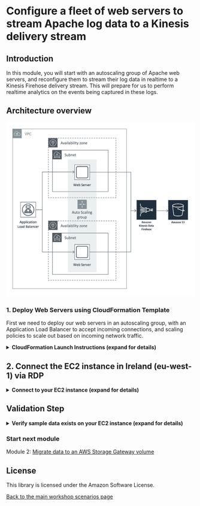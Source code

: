 #  Configure a fleet of web servers to stream Apache log data to a Kinesis delivery stream

## Introduction

In this module, you will start with an autoscaling group of Apache web servers, and reconfigure them to stream their log data in realtime to a Kinesis Firehose delivery stream. This will prepare for us to perform realtime analytics on the events being captured in these logs.

## Architecture overview

![module-1-diagram](../images/module-1.png)

### 1. Deploy Web Servers using CloudFormation Template

First we need to deploy our web servers in an autoscaling group, with an Application Load Balancer to accept incoming connections, and scaling policies to scale out based on incoming network traffic.

<details>
<summary><strong>CloudFormation Launch Instructions (expand for details)</strong></summary><p>

1.	Right click the **Launch Stack** link below and "open in new tab"

Region| Launch
------|-----
US West (Oregon) | [![Launch Module 1 in ](http://docs.aws.amazon.com/AWSCloudFormation/latest/UserGuide/images/cloudformation-launch-stack-button.png)](https://console.aws.amazon.com/cloudformation/home?region=us-west-2#/stacks/new?stackName=realtime-analytics-workshop&templateURL=https://s3-us-west-2.amazonaws.com/realtime-analytics-workshop/1-frontend-module-start.yaml)
US West (N. Virginia) | [![Launch Module 1 in ](http://docs.aws.amazon.com/AWSCloudFormation/latest/UserGuide/images/cloudformation-launch-stack-button.png)](https://console.aws.amazon.com/cloudformation/home?region=us-east-1#/stacks/new?stackName=realtime-analytics-workshop&templateURL=https://s3-us-west-2.amazonaws.com/realtime-analytics-workshop/1-frontend-module-start.yaml)

2.	Click **Next** on the Select Template page.
3.	**(Optional)** If you'd like to login to the web servers, select an **SSH Keypair** for this region, select True next to **Enable SSH**, and enter a CIDR block such as `0.0.0.0/0` next to **Enable SSH From**. If you don't have a key pair already created, see ([Creating a key pair using amazon EC2](http://docs.aws.amazon.com/AWSEC2/latest/UserGuide/ec2-key-pairs.html#having-ec2-create-your-key-pair))
4.	Click **Next**.

![scenario-1-module-1-Picture1](../../images/scenario-1-module-1-Picture1.png)

7.	Click **Next** Again. (skipping IAM advanced section)
8.	On the Review page, check the box to acknowledge that CloudFormation will create IAM resources and click **Create**.

![iam-accept](../../images/iam-accept.png)

Once the CloudFormation stack shows a status of CREATE_COMPLETE, you are ready to move on to the next step.

Note: Instances that are launched as part of this CloudFormation template may be in the initializing state for few minutes.

</p></details>

## 2. Connect the EC2 instance in Ireland (eu-west-1) via RDP

<details>
<summary><strong>Connect to your EC2 instance (expand for details)</strong></summary><p>

1.	From the AWS console, click **Services** and select **EC2**  
2.	Select **Instances** from the menu on the left.
3.	Wait until the newly create instance shows as *running*.
4. Right click on your newly provisoined instance and select **connect** from the menu.

![scenario-1-module-1-Picture3](../../images/scenario-1-module-1-Picture3.png)

5. Click **Get Password** and select your file .pem (Key Pair), this will decrypt ec2 instance administrator password. Keep a copy of the password for your RDP client.
6. Click **Download Remote Desktop File** and open the file with your RDP client
7. Use the password from step 5 to authenticate and connect your RDP client to your windows instance

Note: For detailed instructions on How To connect to your Windows instance using an RDP client ([Connecting to Your Windows Instance](http://docs.aws.amazon.com/AWSEC2/latest/WindowsGuide/connecting_to_windows_instance.html)).

![scenario-1-module-1-Picture4](../../images/scenario-1-module-1-Picture4.png)
</p></details>

## Validation Step

<details>
<summary><strong>Verify sample data exists on your EC2 instance (expand for details)</strong></summary><p>

Once you have connected to the Windows Instance via RDP, open the File Explorer and verify that there is a C: drive and a D: drive and that there are JPEG files in the D: drive.

(Optionally) You can add your own unqiue file data to the d: volume by creating a text file or downloading images via firefox within the RDP session.

![scenario-1-module-1-Picture5](../../images/scenario-1-module-1-Picture5.png)

You now have a Windows instance in Ireland (eu-west-1) that contains a boot volume and a data volume. The secondary volume and it's data will be used as sample data for the other modules in this workshop.
</p></details>

### Start next module

Module 2: [Migrate data to an AWS Storage Gateway volume](../module-2/README.md)

## License

This library is licensed under the Amazon Software License.

[Back to the main workshop scenarios page](../../README.md)
